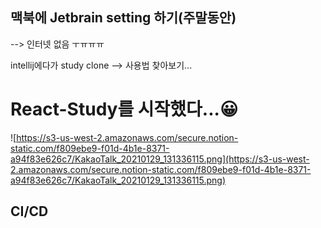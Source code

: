## 맥북에 Jetbrain setting 하기(주말동안)
--> 인터넷 없음 ㅜㅠㅠㅠ

intellij에다가 study clone 
--> 사용법 찾아보기... 

# React-Study를 시작했다...😀

![https://s3-us-west-2.amazonaws.com/secure.notion-static.com/f809ebe9-f01d-4b1e-8371-a94f83e626c7/KakaoTalk_20210129_131336115.png](https://s3-us-west-2.amazonaws.com/secure.notion-static.com/f809ebe9-f01d-4b1e-8371-a94f83e626c7/KakaoTalk_20210129_131336115.png)

## CI/CD
